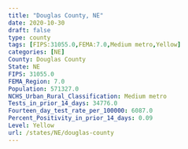 ```yaml
---
title: "Douglas County, NE"
date: 2020-10-30
draft: false
type: county
tags: [FIPS:31055.0,FEMA:7.0,Medium metro,Yellow]
categories: [NE]
County: Douglas County
State: NE
FIPS: 31055.0
FEMA_Region: 7.0
Population: 571327.0
NCHS_Urban_Rural_Classification: Medium metro
Tests_in_prior_14_days: 34776.0
Fourteen_day_test_rate_per_100000: 6087.0
Percent_Positivity_in_prior_14_days: 0.09
Level: Yellow
url: /states/NE/douglas-county
---
```



